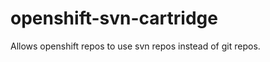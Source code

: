 openshift-svn-cartridge
=======================

Allows openshift repos to use svn repos instead of git repos.
